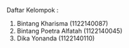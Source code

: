 Daftar Kelompok :
1. Bintang Kharisma (1122140087)
2. Bintang Poetra Alfatah (1122140045)
3. Dika Yonanda (1122140110)